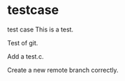 # testcase
test case
This is a test.

Test of git.

Add a test.c.

Create a new remote branch correctly.

